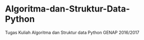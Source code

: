 # Algoritma-dan-Struktur-Data-Python
Tugas Kuliah Algoritma dan Struktur data Python GENAP 2016/2017
